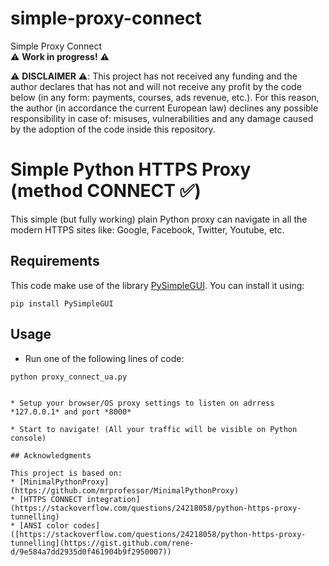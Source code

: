 # simple-proxy-connect
Simple Proxy Connect  
⚠️ **Work in progress!** ⚠️

⚠️ **DISCLAIMER** ⚠️: This project has not received any funding and the author declares that has not and will not receive any profit by the code below (in any form: payments, courses, ads revenue, etc.).  For this reason, the author (in accordance the current European law) declines any possible responsibility in case of: misuses, vulnerabilities and any damage caused by the adoption of the code inside this repository. 

# Simple Python HTTPS Proxy (method CONNECT ✅)

This simple (but fully working) plain Python proxy can navigate in all the modern HTTPS sites like: Google, Facebook, Twitter, Youtube, etc.

## Requirements

This code make use of the library [PySimpleGUI](https://www.pysimplegui.org/en/latest/). You can install it using:
```
pip install PySimpleGUI
```


## Usage

* Run one of the following lines of code:
```
python proxy_connect_ua.py


* Setup your browser/OS proxy settings to listen on adrress *127.0.0.1* and port *8000* 

* Start to navigate! (All your traffic will be visible on Python console)

## Acknowledgments

This project is based on:
* [MinimalPythonProxy](https://github.com/mrprofessor/MinimalPythonProxy)
* [HTTPS CONNECT integration](https://stackoverflow.com/questions/24218058/python-https-proxy-tunnelling)
* [ANSI color codes]([https://stackoverflow.com/questions/24218058/python-https-proxy-tunnelling](https://gist.github.com/rene-d/9e584a7dd2935d0f461904b9f2950007))

